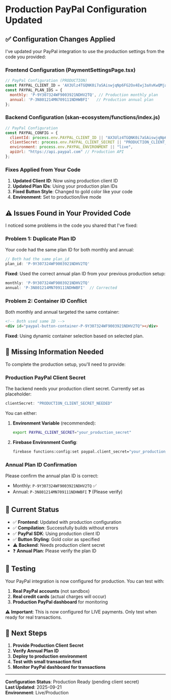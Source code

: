 # Production PayPal Configuration Updated

## ✅ Configuration Changes Applied

I've updated your PayPal integration to use the production settings from the code you provided:

### **Frontend Configuration (PaymentSettingsPage.tsx)**
```javascript
// PayPal Configuration (PRODUCTION)
const PAYPAL_CLIENT_ID = 'AX3Ulz4TGQNK0i7aSAiswjqNp6FG2Ox4Ewj3aXvKwQMjaB_euPr5Jl3GSozx5GTYSQvRwnnD2coNaLop';
const PAYPAL_PLAN_IDS = {
  monthly: 'P-9Y307324WF9003921NDHV2TQ', // Production monthly plan
  annual: 'P-3N801214MN709111NDHWBFI'   // Production annual plan
};
```

### **Backend Configuration (skan-ecosystem/functions/index.js)**
```javascript
// PayPal Configuration
const PAYPAL_CONFIG = {
  clientId: process.env.PAYPAL_CLIENT_ID || "AX3Ulz4TGQNK0i7aSAiswjqNp6FG2Ox4Ewj3aXvKwQMjaB_euPr5Jl3GSozx5GTYSQvRwnnD2coNaLop",
  clientSecret: process.env.PAYPAL_CLIENT_SECRET || "PRODUCTION_CLIENT_SECRET_NEEDED",
  environment: process.env.PAYPAL_ENVIRONMENT || "live",
  apiUrl: "https://api.paypal.com" // Production API
};
```

### **Fixes Applied from Your Code**
1. **Updated Client ID**: Now using production client ID
2. **Updated Plan IDs**: Using your production plan IDs
3. **Fixed Button Style**: Changed to gold color like your code
4. **Environment**: Set to production/live mode

## ⚠️ Issues Found in Your Provided Code

I noticed some problems in the code you shared that I've fixed:

### **Problem 1: Duplicate Plan ID**
Your code had the same plan ID for both monthly and annual:
```javascript
// Both had the same plan_id
plan_id: 'P-9Y307324WF9003921NDHV2TQ'
```

**Fixed**: Used the correct annual plan ID from your previous production setup:
```javascript
monthly: 'P-9Y307324WF9003921NDHV2TQ'
annual: 'P-3N801214MN709111NDHWBFI'  // Corrected
```

### **Problem 2: Container ID Conflict**
Both monthly and annual targeted the same container:
```html
<!-- Both used same ID -->
<div id="paypal-button-container-P-9Y307324WF9003921NDHV2TQ"></div>
```

**Fixed**: Using dynamic container selection based on selected plan.

## 🔧 Missing Information Needed

To complete the production setup, you'll need to provide:

### **Production PayPal Client Secret**
The backend needs your production client secret. Currently set as placeholder:
```javascript
clientSecret: "PRODUCTION_CLIENT_SECRET_NEEDED"
```

You can either:
1. **Environment Variable** (recommended):
   ```bash
   export PAYPAL_CLIENT_SECRET="your_production_secret"
   ```

2. **Firebase Environment Config**:
   ```bash
   firebase functions:config:set paypal.client_secret="your_production_secret"
   ```

### **Annual Plan ID Confirmation**
Please confirm the annual plan ID is correct:
- Monthly: `P-9Y307324WF9003921NDHV2TQ` ✅
- Annual: `P-3N801214MN709111NDHWBFI` ❓ (Please verify)

## 🚀 Current Status

- ✅ **Frontend**: Updated with production configuration
- ✅ **Compilation**: Successfully builds without errors
- ✅ **PayPal SDK**: Using production client ID
- ✅ **Button Styling**: Gold color as specified
- ⚠️ **Backend**: Needs production client secret
- ❓ **Annual Plan**: Please verify the plan ID

## 🧪 Testing

Your PayPal integration is now configured for production. You can test with:

1. **Real PayPal accounts** (not sandbox)
2. **Real credit cards** (actual charges will occur)
3. **Production PayPal dashboard** for monitoring

⚠️ **Important**: This is now configured for LIVE payments. Only test when ready for real transactions.

## 📝 Next Steps

1. **Provide Production Client Secret**
2. **Verify Annual Plan ID** 
3. **Deploy to production environment**
4. **Test with small transaction first**
5. **Monitor PayPal dashboard for transactions**

---

**Configuration Status**: Production Ready (pending client secret)  
**Last Updated**: 2025-09-21  
**Environment**: Live/Production
